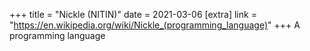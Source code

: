 +++
title = "Nickle (NITIN)"
date = 2021-03-06
[extra]
link = "https://en.wikipedia.org/wiki/Nickle_(programming_language)"
+++
A programming language

